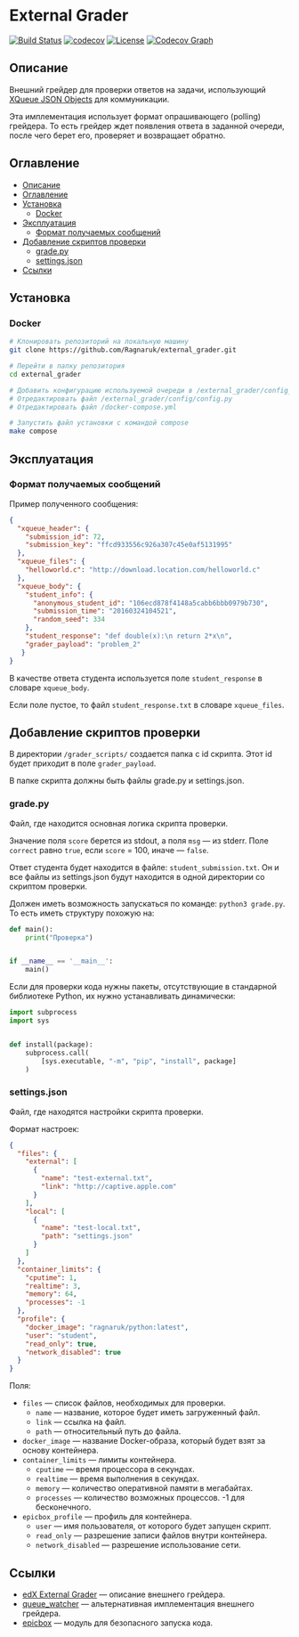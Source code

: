 # External Grader
[![Build Status](https://travis-ci.org/Ragnaruk/external_grader.svg?branch=master)](https://travis-ci.org/Ragnaruk/external_grader)
[![codecov](https://codecov.io/gh/Ragnaruk/external_grader/branch/master/graph/badge.svg)](https://codecov.io/gh/Ragnaruk/external_grader)
[![License](https://img.shields.io/badge/license-MIT-lightgrey.svg)](https://github.com/Ragnaruk/external_grader/blob/master/LICENSE)
[![Codecov Graph](https://codecov.io/gh/Ragnaruk/external_grader/branch/master/graphs/icicle.svg)](https://codecov.io/gh/Ragnaruk/external_grader/branch/master/graphs/icicle.svg)

## Описание
Внешний грейдер для проверки ответов на задачи, использующий [XQueue JSON Objects](https://edx.readthedocs.io/projects/edx-partner-course-staff/en/latest/exercises_tools/external_graders.html#xqueue-json-objects) для коммуникации.

Эта имплементация использует формат опрашивающего (polling) грейдера. То есть грейдер ждет появления ответа в заданной очереди, после чего берет его, проверяет и возвращает обратно.

## Оглавление
* [Описание](#Описание)
* [Оглавление](#Оглавление)
* [Установка](#Установка)
    * [Docker](#Docker)
* [Эксплуатация](#Эксплуатация)
    * [Формат получаемых сообщений](#Формат-получаемых-сообщений)
* [Добавление скриптов проверки](#Добавление-скриптов-проверки)
    * [grade.py](#gradepy)
    * [settings.json](#settingsjson)
* [Ссылки](#Ссылки)

## Установка
### Docker
```bash
# Клонировать репозиторий на локальную машину
git clone https://github.com/Ragnaruk/external_grader.git

# Перейти в папку репозитория
cd external_grader

# Добавить конфигурацию используемой очереди в /external_grader/config_queue/
# Отредактировать файл /external_grader/config/config.py
# Отредактировать файл /docker-compose.yml

# Запустить файл установки с командой compose
make compose
```

## Эксплуатация
### Формат получаемых сообщений
Пример полученного сообщения:
```json
{
  "xqueue_header": {
    "submission_id": 72,
    "submission_key": "ffcd933556c926a307c45e0af5131995"
  },
  "xqueue_files": {
    "helloworld.c": "http://download.location.com/helloworld.c"
  },
  "xqueue_body": {
    "student_info": {
      "anonymous_student_id": "106ecd878f4148a5cabb6bbb0979b730",
      "submission_time": "20160324104521",
      "random_seed": 334
    },
    "student_response": "def double(x):\n return 2*x\n",
    "grader_payload": "problem_2"
   }
}
```

В качестве ответа студента используется поле `student_response` в словаре `xqueue_body`.

Если поле пустое, то файл `student_response.txt` в словаре `xqueue_files`.

## Добавление скриптов проверки
В директории `/grader_scripts/` создается папка с id скрипта. Этот id будет приходит в поле `grader_payload`.

В папке скрипта должны быть файлы grade.py и settings.json.

### grade.py
Файл, где находится основная логика скрипта проверки.

Значение поля `score` берется из stdout, а поля `msg` — из stderr.
Поле `correct` равно `true`, если `score` = 100, иначе — `false`.

Ответ студента будет находится в файле: `student_submission.txt`.
Он и все файлы из settings.json будут находится в одной директории со скриптом проверки.

Должен иметь возможность запускаться по команде: `python3 grade.py`.
То есть иметь структуру похожую на:
```python
def main():
    print("Проверка")


if __name__ == '__main__':
    main()
```

Если для проверки кода нужны пакеты, отсутствующие в стандарной библиотеке Python, их нужно устанавливать динамически:
```python
import subprocess
import sys


def install(package):
    subprocess.call(
        [sys.executable, "-m", "pip", "install", package]
    )
```

### settings.json
Файл, где находятся настройки скрипта проверки.

Формат настроек:
```json
{
  "files": {
    "external": [
      {
        "name": "test-external.txt",
        "link": "http://captive.apple.com"
      }
    ],
    "local": [
      {
        "name": "test-local.txt",
        "path": "settings.json"
      }
    ]
  },
  "container_limits": {
    "cputime": 1,
    "realtime": 3,
    "memory": 64,
    "processes": -1
  },
  "profile": {
    "docker_image": "ragnaruk/python:latest",
    "user": "student",
    "read_only": true,
    "network_disabled": true
  }
}
```

Поля:
* `files` — список файлов, необходимых для проверки.
    * `name` — название, которое будет иметь загруженный файл.
    * `link` — ссылка на файл.
    * `path` — относительный путь до файла.
* `docker_image` — название Docker-образа, который будет взят за основу контейнера.
* `container_limits` — лимиты контейнера.
    * `cputime` — время процессора в секундах. 
    * `realtime` — время выполнения в секундах.
    * `memory` — количество оперативной памяти в мегабайтах.
    * `processes` — количество возможных процессов. -1 для бесконечного.
* `epicbox_profile` — профиль для контейнера.
    * `user` — имя пользователя, от которого будет запущен скрипт.
    * `read_only` — разрешение записи файлов внутри контейнера.
    * `network_disabled` — разрешение использование сети.

## Ссылки
* [edX External Grader](https://edx.readthedocs.io/projects/edx-partner-course-staff/en/latest/exercises_tools/external_graders.html) — описание внешнего грейдера.
* [queue_watcher](https://github.com/edx/xqueue-watcher) — альтернативная имплементация внешнего грейдера.
* [epicbox](https://github.com/StepicOrg/epicbox) — модуль для безопасного запуска кода.
